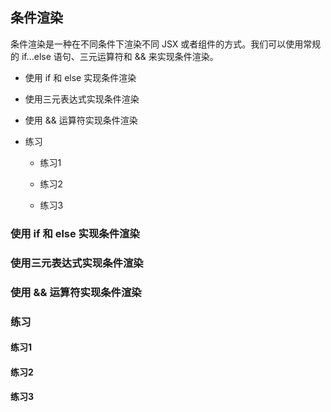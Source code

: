 ## 条件渲染

条件渲染是一种在不同条件下渲染不同 JSX 或者组件的方式。我们可以使用常规的 if...else 语句、三元运算符和 && 来实现条件渲染。

- 使用 if 和 else 实现条件渲染

- 使用三元表达式实现条件渲染

- 使用 && 运算符实现条件渲染

- 练习
  
  - 练习1
  
  - 练习2
  
  - 练习3

### 使用 if 和 else 实现条件渲染

### 使用三元表达式实现条件渲染

### 使用 && 运算符实现条件渲染

### 练习

#### 练习1

#### 练习2

#### 练习3
